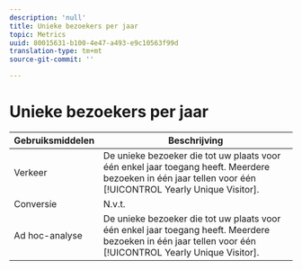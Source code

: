 ```yaml
---
description: 'null'
title: Unieke bezoekers per jaar
topic: Metrics
uuid: 80015631-b100-4e47-a493-e9c10563f99d
translation-type: tm+mt
source-git-commit: ''

---
```



# Unieke bezoekers per jaar

| Gebruiksmiddelen | Beschrijving |
|---|---|
| Verkeer | De unieke bezoeker die tot uw plaats voor één enkel jaar toegang heeft. Meerdere bezoeken in één jaar tellen voor één [!UICONTROL Yearly Unique Visitor]. |
| Conversie | N.v.t. |
| Ad hoc-analyse | De unieke bezoeker die tot uw plaats voor één enkel jaar toegang heeft. Meerdere bezoeken in één jaar tellen voor één [!UICONTROL Yearly Unique Visitor]. |

